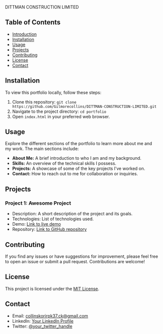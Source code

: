 DITTMAN CONSTRUCTION LIMITED

## Table of Contents

- [Introduction](#my-developer-portfolio)
- [Installation](#installation)
- [Usage](#usage)
- [Projects](#projects)
- [Contributing](#contributing)
- [License](#license)
- [Contact](#contact)

## Installation

To view this portfolio locally, follow these steps:

1. Clone this repository: `git clone https://github.com/Gilmorecollins/DITTMAN-CONSTRUCTION-LIMITED.git`
2. Navigate to the project directory: `cd portfolio`
3. Open `index.html` in your preferred web browser.

## Usage

Explore the different sections of the portfolio to learn more about me and my work. The main sections include:

- **About Me:** A brief introduction to who I am and my background.
- **Skills:** An overview of the technical skills I possess.
- **Projects:** A showcase of some of the key projects I've worked on.
- **Contact:** How to reach out to me for collaboration or inquiries.

## Projects

### Project 1: Awesome Project

- Description: A short description of the project and its goals.
- Technologies: List of technologies used.
- Demo: [Link to live demo](<[text](https://gilmorecollins.github.io/DITTMAN-CONSTRUCTION-LIMITED/)>)
- Repository: [Link to GitHub repository](https://github.com/Gilmorecollins/DITTMAN-CONSTRUCTION-LIMITED)

## Contributing

If you find any issues or have suggestions for improvement, please feel free to open an issue or submit a pull request. Contributions are welcome!

## License

This project is licensed under the [MIT License](LICENSE).

## Contact

- Email: collinskorirpk37.ck@gmail.com
- LinkedIn: [Your LinkedIn Profile](https://www.linkedin.com/in/gilmore-collins-0456a3245/)
- Twitter: [@your_twitter_handle](https://twitter.com/_korir_)
